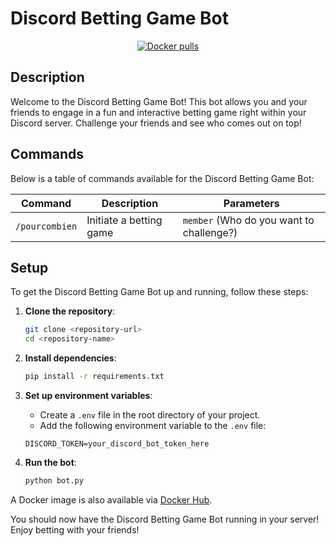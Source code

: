 # Discord Betting Game Bot

<div align="center">
  
[![Docker pulls](https://img.shields.io/docker/pulls/pekno/pourcombienbot)](https://hub.docker.com/r/pekno/pourcombienbot)
  
</div>

## Description

Welcome to the Discord Betting Game Bot! This bot allows you and your friends to engage in a fun and interactive betting game right within your Discord server. Challenge your friends and see who comes out on top!

## Commands

Below is a table of commands available for the Discord Betting Game Bot:

| Command               | Description                        | Parameters                    |
|-----------------------|------------------------------------|-------------------------------|
| `/pourcombien`        | Initiate a betting game            | `member` (Who do you want to challenge?) |

## Setup

To get the Discord Betting Game Bot up and running, follow these steps:

1. **Clone the repository**:
    ```bash
    git clone <repository-url>
    cd <repository-name>
    ```

2. **Install dependencies**:
    ```bash
    pip install -r requirements.txt
    ```

3. **Set up environment variables**:
    - Create a `.env` file in the root directory of your project.
    - Add the following environment variable to the `.env` file:

    ```env
    DISCORD_TOKEN=your_discord_bot_token_here
    ```

4. **Run the bot**:
    ```bash
    python bot.py
    ```
A Docker image is also available via [Docker Hub](https://hub.docker.com/r/pekno/pourcombienbot).

You should now have the Discord Betting Game Bot running in your server! Enjoy betting with your friends!
